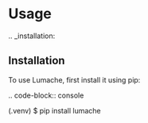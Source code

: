 Usage
=====

.. _installation:

Installation
------------

To use Lumache, first install it using pip:

.. code-block:: console

   (.venv) $ pip install lumache
